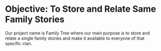 # Objective: To Store and Relate Same Family Stories

Our project name is Family Tree where our main purpose is to store and relate a single family stories and make it available to everyone of that specific clan.
